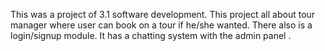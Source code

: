 This was a project of 3.1 software development. This project all about tour manager where user can book on a tour if he/she wanted. There also is a login/signup module. It has a chatting system with the admin panel .
